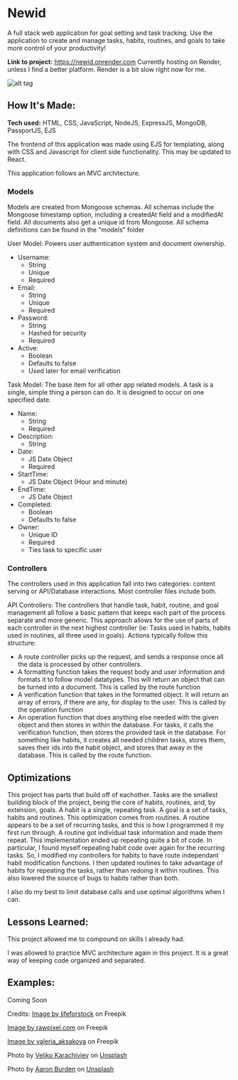 # Newid
A full stack web application for goal setting and task tracking. Use the application to create and manage tasks, habits, routines, and goals to take more control of your productivity!

**Link to project:** https://newid.onrender.com
Currently hosting on Render, unless I find a better platform. Render is a bit slow right now for me.

![alt tag](http://placecorgi.com/1200/650)

## How It's Made:

**Tech used:** HTML, CSS, JavaScript, NodeJS, ExpressJS, MongoDB, PassportJS, EJS

The frontend of this application was made using EJS for templating, along with CSS and Javascript for client side functionality. This may be updated to React.

This application follows an MVC architecture. 

### Models
Models are created from Mongoose schemas. All schemas include the Mongoose timestamp option, including a createdAt field and a modifiedAt field. All documents also get a unique id from Mongoose. All schema definitions can be found in the "models" folder

User Model:
Powers user authentication system and document ownership.
- Username:
  - String
  - Unique
  - Required
- Email:
  - String
  - Unique
  - Required
- Password:
  - String
  - Hashed for security
  - Required
- Active:
  - Boolean
  - Defaults to false
  - Used later for email verification

Task Model:
The base item for all other app related models. A task is a single, simple thing a person can do. It is designed to occur on one specified date. 
- Name:
  - String
  - Required
- Description:
  - String
- Date:
  - JS Date Object
  - Required
- StartTime:
  - JS Date Object (Hour and minute)
- EndTime:
  - JS Date Object
- Completed:
  - Boolean
  - Defaults to false
- Owner:
  - Unique ID
  - Required
  - Ties task to specific user


### Controllers
The controllers used in this application fall into two categories: content serving or API/Database interactions. Most controller files include both. 

API Controllers:
The controllers that handle task, habit, routine, and goal management all follow a basic pattern that keeps each part of the process separate and more generic. This approach allows for the use of parts of each controller in the next highest controller (ie: Tasks used in habits, habits used in routines, all three used in goals). Actions typically follow this structure:
- A route controller picks up the request, and sends a response once all the data is processed by other controllers.
- A formatting function takes the request body and user information and formats it to follow model datatypes. This will return an object that can be turned into a document. This is called by the route function
- A verification function that takes in the formatted object. It will return an array of errors, if there are any, for display to the user. This is called by the operation function
- An operation function that does anything else needed with the given object and then stores in within the database. For tasks, it calls the verification function, then stores the provided task in the database. For something like habits, it creates all needed children tasks, stores them, saves their ids into the habit object, and stores that away in the database. This is called by the route function.



## Optimizations
This project has parts that build off of eachother. Tasks are the smallest building block of the project, being the core of habits, routines, and, by extension, goals. A habit is a single, repeating task. A goal is a set of tasks, habits and routines. This optimization comes from routines. A routine appears to be a set of recurring tasks, and this is how I programmed it my first run through. A routine got individual task information and made them repeat. This implementation ended up repeating quite a bit of code. In particular, I found myself repeating habit code over again for the recurring tasks. So, I modified my controllers for habits to have route independant habit modification functions. I then updated routines to take advantage of habits for repeating the tasks, rather than redoing it within routines. This also lowered the source of bugs to habits rather than both.

I also do my best to limit database calls and use optimal algorithms when I can.

## Lessons Learned:
This project allowed me to compound on skills I already had.

I was allowed to practice MVC architecture again in this project. It is a great way of keeping code organized and separated. 

## Examples:
Coming Soon


Credits:
<a href="https://www.freepik.com/free-photo/beautiful-red-green-maple-leaf-tree_3707164.htm#&position=3&from_view=collections">Image by lifeforstock</a> on Freepik

<a href="https://www.freepik.com/free-photo/aesthetic-leaf-watercolor-background-orange-autumn-season_17597736.htm#&position=2&from_view=collections">Image by rawpixel.com</a> on Freepik

<a href="https://www.freepik.com/free-photo/autumn-flat-lay-background-white_3238942.htm#&position=1&from_view=collections">Image by valeria_aksakova</a> on Freepik

Photo by <a href="https://unsplash.com/@ikoveliko?utm_source=unsplash&utm_medium=referral&utm_content=creditCopyText">Veliko Karachiviev</a> on <a href="https://unsplash.com/s/photos/autumn-landscape?utm_source=unsplash&utm_medium=referral&utm_content=creditCopyText">Unsplash</a>
  

Photo by <a href="https://unsplash.com/@aaronburden?utm_source=unsplash&utm_medium=referral&utm_content=creditCopyText">Aaron Burden</a> on <a href="https://unsplash.com/s/photos/autumn-landscape?utm_source=unsplash&utm_medium=referral&utm_content=creditCopyText">Unsplash</a>
